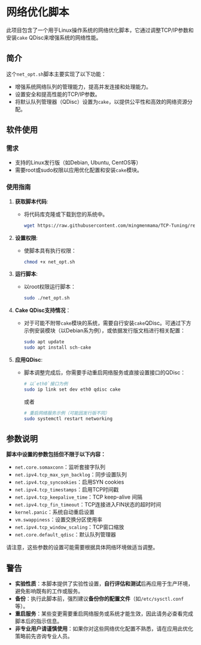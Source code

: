 # 网络优化脚本

此项目包含了一个用于Linux操作系统的网络优化脚本，它通过调整TCP/IP参数和安装`cake` QDisc来增强系统的网络性能。

## 简介

这个`net_opt.sh`脚本主要实现了以下功能：
- 增强系统网络队列的管理能力，提高并发连接和处理能力。
- 设置安全和提高性能的TCP/IP参数。
- 将默认队列管理器（QDisc）设置为`cake`，以提供公平性和高效的网络资源分配。

## 软件使用

### 需求

- 支持的Linux发行版（如Debian, Ubuntu, CentOS等）
- 需要root或sudo权限以应用优化配置和安装`cake`模块。

### 使用指南

1. **获取脚本代码**:
   - 将代码库克隆或下载到您的系统中。
     ```bash
     wget https://raw.githubusercontent.com/mingmenmama/TCP-Tuning/refs/heads/main/net_opt.sh
     ```

2. **设置权限**:
   - 使脚本具有执行权限：
     ```bash
     chmod +x net_opt.sh
     ```

3. **运行脚本**:
   - 以root权限运行脚本：
     ```bash
     sudo ./net_opt.sh
     ```

4. **Cake QDisc支持情况**：
   - 对于可能不附带`cake`模块的系统，需要自行安装`cake`QDisc。可通过下方示例安装模块（以Debian系为例），或依据发行版文档进行相关配置：
     ```bash
     sudo apt update
     sudo apt install sch-cake
     ```

5. **应用QDisc**:
   - 脚本调整完成后，你需要手动重启网络服务或直接设置接口的QDisc：
     ```bash
     # 以`eth0`接口为例
     sudo ip link set dev eth0 qdisc cake
     ```
     或者
     ```bash
     # 重启网络服务示例（可能因发行版不同）
     sudo systemctl restart networking
     ```

## 参数说明

**脚本中设置的参数包括但不限于以下内容：**

- `net.core.somaxconn`：监听套接字队列
- `net.ipv4.tcp_max_syn_backlog`：同步设置队列
- `net.ipv4.tcp_syncookies`：启用SYN cookies
- `net.ipv4.tcp_timestamps`：启用TCP时间戳
- `net.ipv4.tcp_keepalive_time`：TCP keep-alive 间隔
- `net.ipv4.tcp_fin_timeout`：TCP连接进入FIN状态的超时时间
- `kernel.panic`：系统自动重启设置
- `vm.swappiness`：设置交换分区使用率
- `net.ipv4.tcp_window_scaling`：TCP窗口缩放
- `net.core.default_qdisc`：默认队列管理器

请注意，这些参数的设置可能需要根据具体网络环境做适当调整。

## 警告

- **实验性质**：本脚本提供了实验性设置，**自行评估和测试**后再应用于生产环境，避免影响既有的工作或服务。
- **备份**：执行此脚本前，强烈建议**备份你的配置文件**（如`/etc/sysctl.conf`等）。
- **重启服务**：某些变更需要重启网络服务或系统才能生效，因此请务必查看完成脚本后的指示信息。
- **非专业用户请谨慎使用**：如果你对这些网络优化配置不熟悉，请在应用此优化策略前先咨询专业人员。
